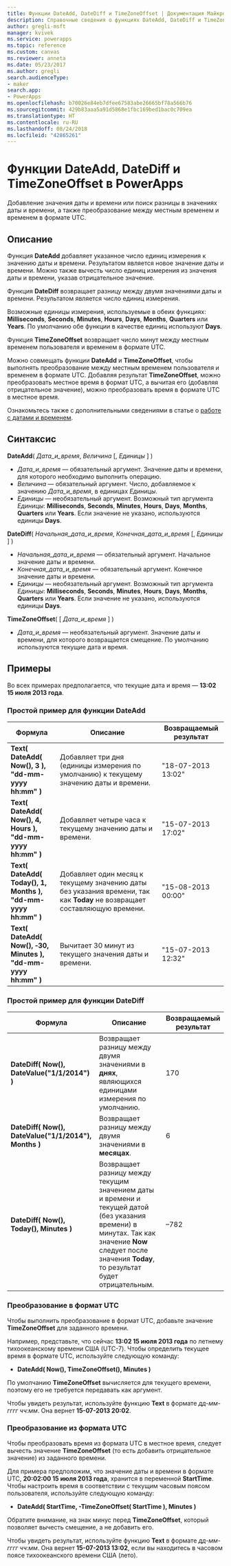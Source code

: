 ```yaml
---
title: Функции DateAdd, DateDiff и TimeZoneOffset | Документация Майкрософт
description: Справочные сведения о функциях DateAdd, DateDiff и TimeZoneOffset в PowerApps, включая описание синтаксиса и примеры.
author: gregli-msft
manager: kvivek
ms.service: powerapps
ms.topic: reference
ms.custom: canvas
ms.reviewer: anneta
ms.date: 05/23/2017
ms.author: gregli
search.audienceType:
- maker
search.app:
- PowerApps
ms.openlocfilehash: b70026e84eb7dfee67583abe26665bf78a566b76
ms.sourcegitcommit: 429b83aaa5a91d5868e1fbc169bed1bac0c709ea
ms.translationtype: HT
ms.contentlocale: ru-RU
ms.lasthandoff: 08/24/2018
ms.locfileid: "42865261"
---
```

# <a name="dateadd-datediff-and-timezoneoffset-functions-in-powerapps"></a>Функции DateAdd, DateDiff и TimeZoneOffset в PowerApps
Добавление значения даты и времени или поиск разницы в значениях даты и времени, а также преобразование между местным временем и временем в формате UTC.

## <a name="description"></a>Описание
Функция **DateAdd** добавляет указанное число единиц измерения к значению даты и времени. Результатом является новое значение даты и времени. Можно также вычесть число единиц измерения из значения даты и времени, указав отрицательное значение.

Функция **DateDiff** возвращает разницу между двумя значениями даты и времени. Результатом является число единиц измерения.

Возможные единицы измерения, используемые в обеих функциях: **Milliseconds**, **Seconds**, **Minutes**, **Hours**, **Days**, **Months**, **Quarters** или **Years**.  По умолчанию обе функции в качестве единиц используют **Days**.

Функция **TimeZoneOffset** возвращает число минут между местным временем пользователя и временем в формате UTC.   

Можно совмещать функции **DateAdd** и **TimeZoneOffset**, чтобы выполнять преобразование между местным временем пользователя и временем в формате UTC.  Добавляя результат **TimeZoneOffset**, можно преобразовать местное время в формат UTC, а вычитая его (добавляя отрицательное значение), можно преобразовать время в формате UTC в местное время.

Ознакомьтесь также с дополнительными сведениями в статье о [работе с датами и временем](../show-text-dates-times.md).

## <a name="syntax"></a>Синтаксис
**DateAdd**( *Дата_и_время*, *Величина* [, *Единицы* ] )

* *Дата_и_время* — обязательный аргумент. Значение даты и времени, для которого необходимо выполнить операцию.
* *Величина* — обязательный аргумент. Число, добавляемое к значению *Дата_и_время*, в единицах *Единицы*.
* *Единицы* — необязательный аргумент. Возможный тип аргумента *Единицы*: **Milliseconds**, **Seconds**, **Minutes**, **Hours**, **Days**, **Months**, **Quarters** или **Years**.  Если значение не указано, используются единицы **Days**.

**DateDiff**( *Начальная_дата_и_время*, *Конечная_дата_и_время* [, *Единицы* ] )

* *Начальная_дата_и_время* — обязательный аргумент. Начальное значение даты и времени.
* *Конечная_дата_и_время* — обязательный аргумент. Конечное значение даты и времени.
* *Единицы* — необязательный аргумент. Возможный тип аргумента *Единицы*: **Milliseconds**, **Seconds**, **Minutes**, **Hours**, **Days**, **Months**, **Quarters** или **Years**.  Если значение не указано, используются единицы **Days**.

**TimeZoneOffset**( [ *Дата_и_время* ] )

* *Дата_и_время* — необязательный аргумент.  Значение даты и времени, для которого возвращается смещение.  По умолчанию используются текущие дата и время.

## <a name="examples"></a>Примеры
Во всех примерах предполагается, что текущие дата и время — **13:02 15 июля 2013 года**.

### <a name="simple-dateadd"></a>Простой пример для функции DateAdd

| Формула | Описание | Возвращаемый результат |
| --- | --- | --- |
| **Text( DateAdd( Now(), 3 ),<br>"dd-mm-yyyy hh:mm" )** |Добавляет три дня (единицы измерения по умолчанию) к текущему значению даты и времени. |"18-07-2013 13:02" |
| **Text( DateAdd( Now(), 4, Hours ),<br>"dd-mm-yyyy hh:mm" )** |Добавляет четыре часа к текущему значению даты и времени. |"15-07-2013 17:02" |
| **Text( DateAdd( Today(), 1, Months ),<br>"dd-mm-yyyy hh:mm" )** |Добавляет один месяц к текущему значению даты без указания времени, так как **Today** не возвращает составляющую времени. |"15-08-2013 00:00" |
| **Text( DateAdd( Now(), &#8209;30, Minutes ),<br>"dd-mm-yyyy hh:mm" )** |Вычитает 30 минут из текущего значения даты и времени. |"15-07-2013 12:32" |

### <a name="simple-datediff"></a>Простой пример для функции DateDiff

| Формула | Описание | Возвращаемый результат |
| --- | --- | --- |
| **DateDiff( Now(), DateValue("1/1/2014") )** |Возвращает разницу между двумя значениями в **днях**, являющихся единицами измерения по умолчанию. |170 |
| **DateDiff( Now(), DateValue("1/1/2014"), Months )** |Возвращает разницу между двумя значениями в **месяцах**. |6 |
| **DateDiff( Now(), Today(), Minutes )** |Возвращает разницу между текущим значением даты и времени и текущей датой (без указания времени) в минутах.  Так как значение **Now** следует после значения **Today**, то результат будет отрицательным. |–782 |

### <a name="converting-to-utc"></a>Преобразование в формат UTC
Чтобы выполнить преобразование в формат UTC, добавьте значение **TimeZoneOffset** для заданного времени.  

Например, представьте, что сейчас **13:02 15 июля 2013 года** по летнему тихоокеанскому времени США (UTC-7).  Чтобы определить текущее время в формате UTC, используйте следующую команду:

* **DateAdd( Now(), TimeZoneOffset(), Minutes )**

По умолчанию **TimeZoneOffset** вычисляется для текущего времени, поэтому его не требуется передавать как аргумент.

Чтобы увидеть результат, используйте функцию **Text** в формате *дд-мм-гггг чч:мм*. Она вернет **15-07-2013 20:02**.

### <a name="converting-from-utc"></a>Преобразование из формата UTC
Чтобы преобразовать время из формата UTC в местное время, следует вычесть значение **TimeZoneOffset** (то есть добавить отрицательное значение) из заданного времени.

Для примера предположим, что значение даты и времени в формате UTC, **20:02:00 15 июля 2013 года**, хранится в переменной **StartTime**. Чтобы настроить время в соответствии с текущим часовым поясом пользователя, используйте следующую команду:

* **DateAdd( StartTime, -TimeZoneOffset( StartTime ), Minutes )**

Обратите внимание, на знак минус перед **TimeZoneOffset**, который позволяет вычесть смещение, а не добавить его.

Чтобы увидеть результат, используйте функцию **Text** в формате *дд-мм-гггг чч:мм*. Она вернет **15-07-2013 13:02**, если вы находитесь в часовом поясе тихоокеанского времени США (лето).

